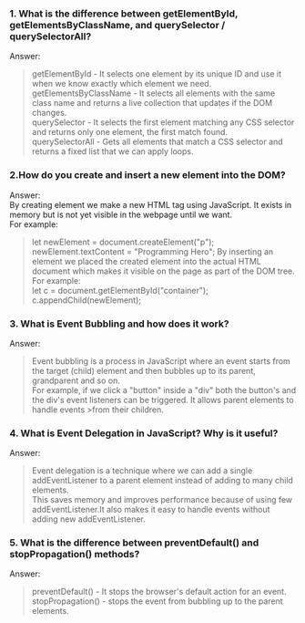 ### 1. What is the difference between getElementById, getElementsByClassName, and querySelector / querySelectorAll?  
Answer:  
>getElementById - It selects one element by its unique ID and use it when we know exactly which element we need.  
>getElementsByClassName - It selects all elements with the same class name and returns a live collection that updates if the DOM changes.  
>querySelector - It selects the first element matching any CSS selector and returns only one element, the first match found.  
>querySelectorAll - Gets all elements that match a CSS selector and returns a fixed list that we can apply loops.   

### 2.How do you create and insert a new element into the DOM?  
Answer:  
By creating element we make a new HTML tag using JavaScript. It exists in memory but is not yet visible in the webpage until we want.  
For example:  
>let newElement = document.createElement("p");  
>newElement.textContent = "Programming Hero";
By inserting an element we placed the created element into the actual HTML document which makes it visible on the page as part of the DOM tree.  
For example:  
>let c = document.getElementById("container");  
>c.appendChild(newElement);   

### 3. What is Event Bubbling and how does it work?  
Answer:  
>Event bubbling is a process in JavaScript where an event starts from the target (child) element and then bubbles up to its parent, grandparent and so on.  
>For example, if we click a "button" inside a "div" both the button's and the div's event listeners can be triggered. It allows parent elements to handle events >from their children.   

### 4. What is Event Delegation in JavaScript? Why is it useful?  
Answer:  
>Event delegation is a technique where we can add a single addEventListener to a parent element instead of adding to many child elements.  
>This saves memory and improves performance because of using few addEventListener.It also makes it easy to handle events without adding new addEventListener.   
### 5. What is the difference between preventDefault() and stopPropagation() methods?  
Answer:  
>preventDefault() - It stops the browser's default action for an event.  
>stopPropagation() - stops the event from bubbling up to the parent elements.

